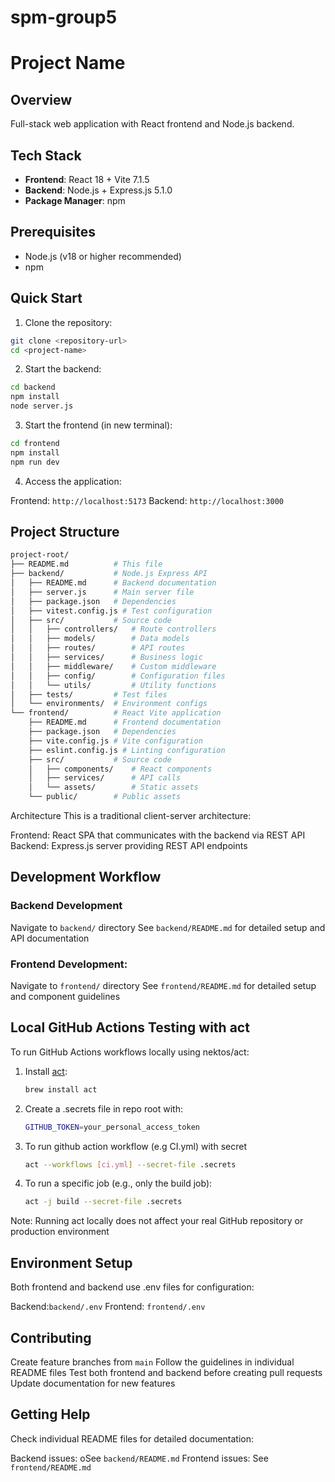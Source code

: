 # spm-group5

# Project Name

## Overview

Full-stack web application with React frontend and Node.js backend.

## Tech Stack

- **Frontend**: React 18 + Vite 7.1.5
- **Backend**: Node.js + Express.js 5.1.0
- **Package Manager**: npm

## Prerequisites

- Node.js (v18 or higher recommended)
- npm

## Quick Start

1. Clone the repository:

```bash
git clone <repository-url>
cd <project-name>
```

2. Start the backend:

```bash
cd backend
npm install
node server.js
```

3. Start the frontend (in new terminal):

```bash
cd frontend
npm install
npm run dev
```

4. Access the application:

Frontend:  `http://localhost:5173`
Backend: `http://localhost:3000`

## Project Structure

```bash
project-root/
├── README.md          # This file
├── backend/           # Node.js Express API
│   ├── README.md      # Backend documentation
│   ├── server.js      # Main server file
│   ├── package.json   # Dependencies
│   ├── vitest.config.js # Test configuration
│   ├── src/           # Source code
│   │   ├── controllers/   # Route controllers
│   │   ├── models/        # Data models
│   │   ├── routes/        # API routes
│   │   ├── services/      # Business logic
│   │   ├── middleware/    # Custom middleware
│   │   ├── config/        # Configuration files
│   │   └── utils/         # Utility functions
│   ├── tests/         # Test files
│   └── environments/  # Environment configs
└── frontend/          # React Vite application
    ├── README.md      # Frontend documentation
    ├── package.json   # Dependencies
    ├── vite.config.js # Vite configuration
    ├── eslint.config.js # Linting configuration
    ├── src/           # Source code
    │   ├── components/    # React components
    │   ├── services/      # API calls
    │   └── assets/        # Static assets
    └── public/        # Public assets
```

Architecture
This is a traditional client-server architecture:

Frontend: React SPA that communicates with the backend via REST API
Backend: Express.js server providing REST API endpoints

## Development Workflow

### Backend Development

Navigate to `backend/` directory See `backend/README.md` for detailed setup and API documentation

### Frontend Development:

Navigate to `frontend/` directory
See `frontend/README.md` for detailed setup and component guidelines

## Local GitHub Actions Testing with act

To run GitHub Actions workflows locally using nektos/act:

1. Install [act](https://github.com/nektos/act):
   ```sh
   brew install act

   ```
2. Create a .secrets file in repo root with:
   ```sh
   GITHUB_TOKEN=your_personal_access_token

   ```
3. To run github action workflow (e.g CI.yml) with secret
   ```sh
   act --workflows [ci.yml] --secret-file .secrets

   ```
4. To run a specific job (e.g., only the build job):
   ```sh
   act -j build --secret-file .secrets

   ```

Note: Running act locally does not affect your real GitHub repository or production environment

## Environment Setup

Both frontend and backend use .env files for configuration:

Backend:`backend/.env`
Frontend: `frontend/.env`

## Contributing

Create feature branches from `main`
Follow the guidelines in individual README files
Test both frontend and backend before creating pull requests
Update documentation for new features

## Getting Help

Check individual README files for detailed documentation:

Backend issues: oSee `backend/README.md`
Frontend issues: See `frontend/README.md`
